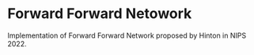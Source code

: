 # Forward Forward Netowork
 Implementation of Forward Forward Network proposed by Hinton in NIPS 2022.
